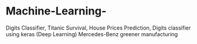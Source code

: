# Machine-Learning-

Digits Classifier, 
  Titanic Survival,
    House Prices Prediction,
      Digits classifier using keras (Deep Learning)
           Mercedes-Benz greener manufacturing
      
